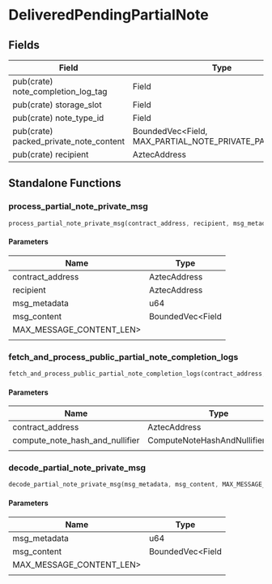 # DeliveredPendingPartialNote

## Fields
| Field | Type |
| --- | --- |
| pub(crate) note_completion_log_tag | Field |
| pub(crate) storage_slot | Field |
| pub(crate) note_type_id | Field |
| pub(crate) packed_private_note_content | BoundedVec&lt;Field, MAX_PARTIAL_NOTE_PRIVATE_PACKED_LEN&gt; |
| pub(crate) recipient | AztecAddress |

## Standalone Functions

### process_partial_note_private_msg

```rust
process_partial_note_private_msg(contract_address, recipient, msg_metadata, msg_content, MAX_MESSAGE_CONTENT_LEN>, );
```

#### Parameters
| Name | Type |
| --- | --- |
| contract_address | AztecAddress |
| recipient | AztecAddress |
| msg_metadata | u64 |
| msg_content | BoundedVec&lt;Field |
| MAX_MESSAGE_CONTENT_LEN&gt; |  |
|  |  |

### fetch_and_process_public_partial_note_completion_logs

```rust
fetch_and_process_public_partial_note_completion_logs(contract_address, compute_note_hash_and_nullifier, );
```

#### Parameters
| Name | Type |
| --- | --- |
| contract_address | AztecAddress |
| compute_note_hash_and_nullifier | ComputeNoteHashAndNullifier&lt;Env&gt; |
|  |  |

### decode_partial_note_private_msg

```rust
decode_partial_note_private_msg(msg_metadata, msg_content, MAX_MESSAGE_CONTENT_LEN>, );
```

#### Parameters
| Name | Type |
| --- | --- |
| msg_metadata | u64 |
| msg_content | BoundedVec&lt;Field |
| MAX_MESSAGE_CONTENT_LEN&gt; |  |
|  |  |

